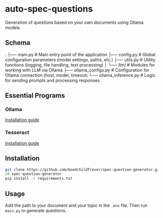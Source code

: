 # auto-spec-questions
Generation of questions based on your own documents using Ollama models.

## Schema
.
├── main.py                 # Main entry point of the application
├── config.py               # Global configuration parameters (model settings, paths, etc.)
├── utils.py                # Utility functions (logging, file handling, text processing)
│
└── llm/                    # Modules for working with LLM via Ollama
    ├── ollama_configs.py   # Configuration for Ollama connection (host, model, timeout)
    └── ollama_inference.py # Logic for sending prompts and processing responses

## Essential Programs

### Ollama
[Installation guide](https://apxml.com/courses/getting-started-local-llms/chapter-4-running-first-local-llm/setting-up-ollama)

### Tesseract
[Installation guide](https://builtin.com/articles/python-tesseract)

## Installation

```bash
git clone https://github.com/GoodchildTrevor/spec-question-generator.git
cd spec-question-generator
pip install -r requirements.txt
```

## Usage

Add the path to your document and your topic in the `.env` file. Then run `main.py` to generate questions.
